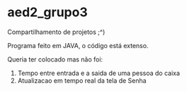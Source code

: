 # aed2_grupo3
Compartilhamento de projetos
;^)

Programa feito em JAVA, o código está extenso.

Queria ter colocado mas não foi:
1. Tempo entre entrada e a saida de uma pessoa do caixa
2. Atualizacao em tempo real da tela de Senha
